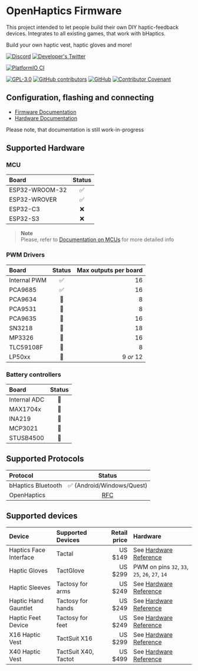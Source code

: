 # OpenHaptics Firmware

This project intended to let people build their own DIY haptic-feedback devices. Integrates to all existing games, that work with bHaptics.

Build your own haptic vest, haptic gloves and more!

[![Discord](https://img.shields.io/discord/966090258104062023?label=Discord&logo=discord)](https://discord.gg/YUtRKAqty2)
[![Developer's Twitter](https://img.shields.io/twitter/follow/leon0399?color=%231DA1F2&label=Developer%27s%20Twitter&logo=twitter)](https://twitter.com/leon0399)

[![PlatformIO CI](https://github.com/openhaptics/openhaptics-firmware/actions/workflows/ci.yml/badge.svg)](https://github.com/openhaptics/openhaptics-firmware/actions/workflows/ci.yml)

[![GPL-3.0](https://img.shields.io/github/license/openhaptics/openhaptics-firmware)](/LICENSE)
[![GitHub contributors](https://img.shields.io/github/contributors/openhaptics/openhaptics-firmware)](https://github.com/openhaptics/openhaptics-firmware/graphs/contributors)
[![GitHub](https://img.shields.io/github/stars/openhaptics/openhaptics-firmware.svg)](https://github.com/openhaptics/openhaptics-firmware)
[![Contributor Covenant](https://img.shields.io/badge/code_of_conduct-contributor_covenant_v2.1-ff69b4)](/CODE_OF_CONDUCT.md)


## Configuration, flashing and connecting

* [Firmware Documentation](https://openhaptics.github.io/)
* [Hardware Documentation](https://github.com/openhaptics/openhaptics-hardware)

Please note, that documentation is still work-in-progress

## Supported Hardware

### MCU

| Board                | Status       |
| :------------------- | :----------: |
| ESP32-WROOM-32       | ✅            |
| ESP32-WROVER         | ✅            |
| ESP32-C3             | ❌            |
| ESP32-S3             | ❌            |

> **Note**  
> Please, refer to [Documentation on MCUs](https://openhaptics.github.io/docs/hardware/mcu) for more detailed info

### PWM Drivers

| Board                | Status       | Max outputs per board |
| :------------------- | :----------: | ---------------------: |
| Internal PWM         | ✅            |                    16 |
| PCA9685              | ✅            |                    16 |
| PCA9634              | 🚧            |                     8 |
| PCA9531              | 🚧            |                     8 |
| PCA9635              | 🚧            |                    16 |
| SN3218               | 🚧            |                    18 |
| MP3326               | 🚧            |                    16 |
| TLC59108F            | 🚧            |                     8 |
| LP50xx               | 🚧            |             9 _or_ 12 |

### Battery controllers

| Board                | Status       |
| :------------------- | :----------: |
| Internal ADC         | 🚧            |
| MAX1704x             | 🚧            |
| INA219               | 🚧            |
| MCP3021              | 🚧            |
| STUSB4500            | 🚧            |

## Supported Protocols

| Protocol             | Status                                                              |
| :------------------- | :-----------------------------------------------------------------: |
| bHaptics Bluetooth   | ✅ (Android/Windows/Quest)                                           |
| OpenHaptics          | [RFC](https://github.com/openhaptics/openhaptics-firmware/issues/9) |

## Supported devices

| Device                 | Supported Devices    | Retail price | Hardware                                                                                            |
| :--------------------  | :------------------- | -----------: | :-------------------------------------------------------------------------------------------------- |
| Haptics Face Interface | Tactal               | US $149      | See [Hardware Reference](https://github.com/openhaptics/openhaptics-hardware#haptic-face-interface) |
| Haptic Gloves          | TactGlove            | US $299      | PWM on pins `32`, `33`, `25`, `26`, `27`, `14`                                                      |
| Haptic Sleeves         | Tactosy for arms     | US $249      | See [Hardware Reference](https://github.com/openhaptics/openhaptics-hardware#haptic-forearm-sleeve) |
| Haptic Hand Gauntlet   | Tactosy for hands    | US $249      | See [Hardware Reference](https://github.com/openhaptics/openhaptics-hardware#haptic-gauntlet)       |
| Haptic Feet Device     | Tactosy for feet     | US $249      | See [Hardware Reference](https://github.com/openhaptics/openhaptics-hardware#haptic-feet-device)    |
| X16 Haptic Vest        | TactSuit X16         | US $299      | See [Hardware Reference](https://github.com/openhaptics/openhaptics-hardware#x16-haptic-vest)       |
| X40 Haptic Vest        | TactSuit X40, Tactot | US $499      | See [Hardware Reference](https://github.com/openhaptics/openhaptics-hardware#x40-haptic-vest)       |
